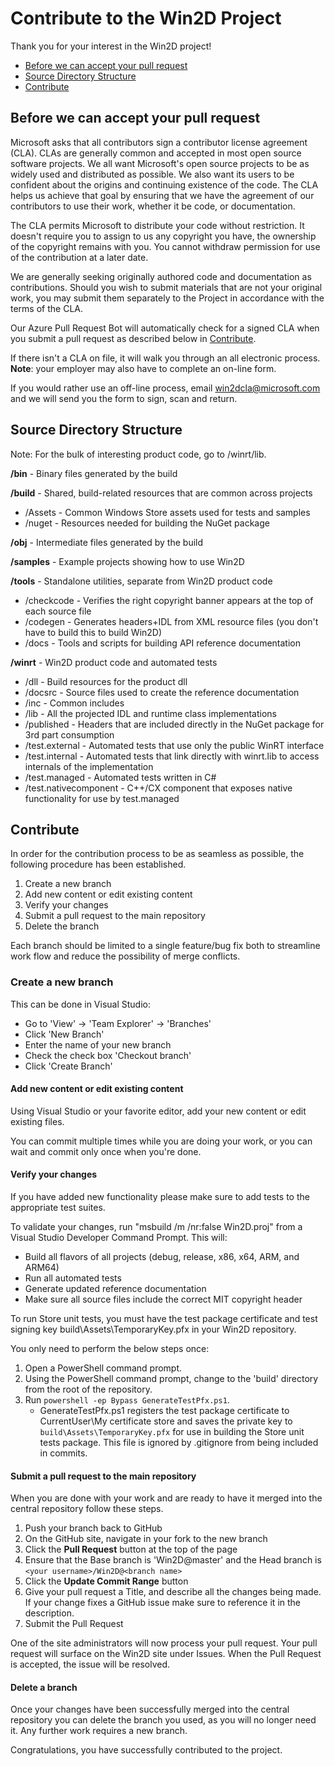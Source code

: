 # Contribute to the Win2D Project

Thank you for your interest in the Win2D project!

* [Before we can accept your pull request](#before-we-can-accept-your-pull-request)
* [Source Directory Structure](#source-directory-structure)
* [Contribute](#contribute)

## Before we can accept your pull request

Microsoft asks that all contributors sign a contributor license agreement (CLA).
CLAs are generally common and accepted in most open source software projects.
We all want Microsoft's open source projects to be as widely used and
distributed as possible. We also want its users to be confident about the
origins and continuing existence of the code. The CLA helps us achieve that
goal by ensuring that we have the agreement of our contributors to use their
work, whether it be code, or documentation.

The CLA permits Microsoft to distribute your code without restriction. It
doesn't require you to assign to us any copyright you have, the ownership of
the copyright remains with you. You cannot withdraw permission for use of the
contribution at a later date.

We are generally seeking originally authored code and documentation as
contributions. Should you wish to submit materials that are not your original
work, you may submit them separately to the Project in accordance with the terms
of the CLA.

Our Azure Pull Request Bot will automatically check for a signed CLA when you
submit a pull request as described below in [Contribute](#contribute).

If there isn't a CLA on file, it will walk you through an all electronic process.
**Note**: your employer may also have to complete an on-line form.

If you would rather use an off-line process, email
[win2dcla@microsoft.com](mailto:win2dcla@microsoft.com) and we will send you the
form to sign, scan and return.

## Source Directory Structure

Note: For the bulk of interesting product code, go to /winrt/lib.

**/bin** - Binary files generated by the build

**/build** - Shared, build-related resources that are common across projects

* /Assets - Common Windows Store assets used for tests and samples
* /nuget - Resources needed for building the NuGet package

**/obj** - Intermediate files generated by the build

**/samples** - Example projects showing how to use Win2D

**/tools** - Standalone utilities, separate from Win2D product code

* /checkcode - Verifies the right copyright banner appears at the top of each source file
* /codegen - Generates headers+IDL from XML resource files (you don't have to build this to build Win2D)
* /docs - Tools and scripts for building API reference documentation

**/winrt** - Win2D product code and automated tests

* /dll - Build resources for the product dll
* /docsrc - Source files used to create the reference documentation
* /inc - Common includes
* /lib - All the projected IDL and runtime class implementations
* /published - Headers that are included directly in the NuGet package for 3rd part consumption
* /test.external - Automated tests that use only the public WinRT interface
* /test.internal - Automated tests that link directly with winrt.lib to access internals of the implementation
* /test.managed - Automated tests written in C#
* /test.nativecomponent - C++/CX component that exposes native functionality for use by test.managed

## Contribute

In order for the contribution process to be as seamless as possible, the
following procedure has been established.

1. Create a new branch
2. Add new content or edit existing content
3. Verify your changes
4. Submit a pull request to the main repository
5. Delete the branch

Each branch should be limited to a single feature/bug fix both to streamline
work flow and reduce the possibility of merge conflicts.

### Create a new branch

This can be done in Visual Studio:

* Go to 'View' -> 'Team Explorer' -> 'Branches'
* Click 'New Branch'
* Enter the name of your new branch
* Check the check box 'Checkout branch'
* Click 'Create Branch'

#### Add new content or edit existing content

Using Visual Studio or your favorite editor, add your new content or edit
existing files.

You can commit multiple times while you are doing your work, or you can wait
and commit only once when you're done.

#### Verify your changes

If you have added new functionality please make sure to add tests to the
appropriate test suites.

To validate your changes, run "msbuild /m /nr:false Win2D.proj" from a
Visual Studio Developer Command Prompt. This will:

* Build all flavors of all projects (debug, release, x86, x64, ARM, and ARM64)
* Run all automated tests
* Generate updated reference documentation
* Make sure all source files include the correct MIT copyright header

To run Store unit tests, you must have the test package certificate
and test signing key build\Assets\TemporaryKey.pfx in your Win2D repository.

You only need to perform the below steps once:

1. Open a PowerShell command prompt.
2. Using the PowerShell command prompt, change to the 'build' directory from the root of the repository.
3. Run `powershell -ep Bypass GenerateTestPfx.ps1`.
    * GenerateTestPfx.ps1 registers the test package certificate to CurrentUser\My certificate store and saves the private key to `build\Assets\TemporaryKey.pfx` for use in building the Store unit tests package. This file is ignored by .gitignore from being included in commits.

#### Submit a pull request to the main repository

When you are done with your work and are ready to have it merged into the central
repository follow these steps.

1. Push your branch back to GitHub
2. On the GitHub site, navigate in your fork to the new branch
3. Click the **Pull Request** button at the top of the page
4. Ensure that the Base branch is 'Win2D@master' and the Head branch is
`<your username>/Win2D@<branch name>`
5. Click the **Update Commit Range** button
6. Give your pull request a Title, and describe all the changes being made.
If your change fixes a GitHub issue make sure to reference it in the description.
7. Submit the Pull Request

One of the site administrators will now process your pull request. Your pull
request will surface on the Win2D site under Issues. When the Pull Request is
accepted, the issue will be resolved.

#### Delete a branch

Once your changes have been successfully merged into the central repository you
can delete the branch you used, as you will no longer need it. Any further work
requires a new branch.

Congratulations, you have successfully contributed to the project.
